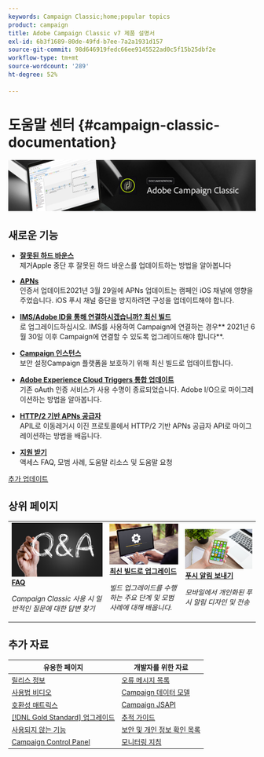 ```yaml
---
keywords: Campaign Classic;home;popular topics
product: campaign
title: Adobe Campaign Classic v7 제품 설명서
exl-id: 6b3f1689-80de-49fd-b7ee-7a2a1931d157
source-git-commit: 98d646919fedc66ee9145522ad0c5f15b25dbf2e
workflow-type: tm+mt
source-wordcount: '289'
ht-degree: 52%

---
```


# 도움말 센터 {#campaign-classic-documentation}

![](platform/using/assets/do-not-localize/banner_acc_doc.jpg)

## 새로운 기능

* **[잘못된 하드 바운스 ](delivery/using/update-bounce-qualification.md)**<br/> 제거Apple 중단 후 잘못된 하드 바운스를 업데이트하는 방법을 알아봅니다

* **[APNs ](technotes/ios-certificate-update.md)**<br/> 인증서 업데이트2021년 3월 29일에 APNs 업데이트는 캠페인 iOS 채널에 영향을 주었습니다. iOS 푸시 채널 중단을 방지하려면 구성을 업데이트해야 합니다.

* **[IMS/Adobe ID을 통해 연결하시겠습니까? 최신 빌드](integrations/using/about-adobe-id.md)**<br/>로 업그레이드하십시오. IMS를 사용하여 Campaign에 연결하는 경우** 2021년 6월 30일 이후 Campaign에 연결할 수 있도록 업그레이드해야 합니다&#x200B;**.

* **[Campaign 인스턴스 ](technotes/acc-config-updates.md)**<br/> 보안 설정Campaign 플랫폼을 보호하기 위해 최신 빌드로 업데이트합니다.

* **[Adobe Experience Cloud Triggers 통합 업데이트](integrations/using/configuring-adobe-io.md)**<br/> 기존 oAuth 인증 서비스가 사용 수명이 종료되었습니다. Adobe I/O으로 마이그레이션하는 방법을 알아봅니다.

* **[HTTP/2 기반 APNs 공급자 ](https://helpx.adobe.com/kr/campaign/kb/migrate-to-apns-http2.html)**<br/> APIL로 이동레거시 이진 프로토콜에서 HTTP/2 기반 APNs 공급자 API로 마이그레이션하는 방법을 배웁니다.

* **[지원 받기](support.md)**<br/>액세스 FAQ, 모범 사례, 도움말 리소스 및 도움말 요청

[추가 업데이트](/help/rn/using/documentation-updates.md)

## 상위 페이지

<table style="table-layout:fixed">
<tr>
  <td>
    <a href="platform/using/common-questions.md">
      <img alt="FAQ" src="platform/using/assets/FAQ.png"/>
    </a>
    <div>
      <a href="platform/using/common-questions.md">
    <strong>FAQ</strong>
    </a>
    </div>
    <p>
    <em>Campaign Classic 사용 시 일반적인 질문에 대한 답변 찾기</em>
    <p>
  </td>
   <td>
    <a href="production/using/build-upgrade.md">
      <img alt="빌드 업그레이드" src="platform/using/assets/upgrade.png" />
    </a>
    <div>
      <a href="production/using/build-upgrade.md">
    <strong>최신 빌드로 업그레이드</strong>
    </a>
    </div>
    <p>
    <em>빌드 업그레이드를 수행하는 주요 단계 및 모범 사례에 대해 배웁니다.</em>
    <p>
  </td>
  <td>
    <a href="delivery/using/creating-notifications.md">
       <img alt="푸시 알림" src="platform/using/assets/push.png" />
    </a>
    <div>
       <a href="delivery/using/creating-notifications.md">
    <strong>푸시 알림 보내기</strong>
    </a>
    </div>
    <p>
    <em>모바일에서 개인화된 푸시 알림 디자인 및 전송</em>
    <p>
  </td>
</tr>
</table>

## 추가 자료

| 유용한 페이지 | 개발자를 위한 자료 |
|---|---|
| [릴리스 정보](/help/rn/using/latest-release.md) | [오류 메시지 목록](https://docs.adobe.com/content/help/en/campaign-classic/technicalresources/error_messages/error_codes.html) |
| [사용법 비디오](https://experienceleague.adobe.com/docs/campaign-classic-learn/tutorials/overview.html?lang=ko) | [Campaign 데이터 모델](configuration/using/about-data-model.md) |
| [호환성 매트릭스](rn/using/compatibility-matrix.md) | [Campaign JSAPI](https://docs.adobe.com/content/help/en/campaign-classic/technicalresources/api/p-1.html) |
| [[!DNL Gold Standard] 업그레이드](rn/using/gs-overview.md) | [추적 가이드](https://helpx.adobe.com/kr/campaign/kb/acc-tracking.html) |
| [사용되지 않는 기능](rn/using/deprecated-features.md) | [보안 및 개인 정보 확인 목록](https://helpx.adobe.com/kr/campaign/kb/acc-security.html) |
| [Campaign Control Panel](https://experienceleague.adobe.com/docs/control-panel/using/control-panel-home.html?lang=ko) | [모니터링 지침](production/using/monitoring-guidelines.md) |
